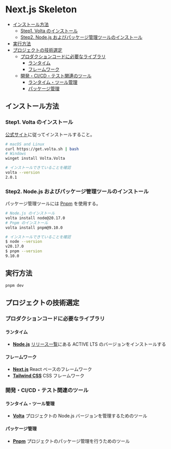 # Next.js Skeleton

- [インストール方法](#インストール方法)
  - [Step1. Volta のインストール](#step1-volta-のインストール)
  - [Step2. Node.js およびパッケージ管理ツールのインストール](#step2-nodejs-およびパッケージ管理ツールのインストール)
- [実行方法](#実行方法)
- [プロジェクトの技術選定](#プロジェクトの技術選定)
  - [プロダクションコードに必要なライブラリ](#プロダクションコードに必要なライブラリ)
    - [ランタイム](#ランタイム)
    - [フレームワーク](#フレームワーク)
  - [開発・CI/CD・テスト関連のツール](#開発cicdテスト関連のツール)
    - [ランタイム・ツール管理](#ランタイムツール管理)
    - [パッケージ管理](#パッケージ管理)

## インストール方法

### Step1. Volta のインストール

[公式サイト](https://docs.volta.sh/guide/getting-started)に従ってインストールすること。

```bash
# macOS and Linux
curl https://get.volta.sh | bash
# Windows
winget install Volta.Volta

# インストールできていることを確認
volta --version
2.0.1
```

### Step2. Node.js およびパッケージ管理ツールのインストール

パッケージ管理ツールには [Pnpm](https://pnpm.io/ja/) を使用する。

```bash
# Node.js のインストール
volta install node@20.17.0
# Pnpm のインストール
volta install pnpm@9.10.0

# インストールできていることを確認
$ node --version
v20.17.0
$ pnpm --version
9.10.0
```

## 実行方法

```bash
pnpm dev
```

## プロジェクトの技術選定

### プロダクションコードに必要なライブラリ

#### ランタイム

- **[Node.js](https://nodejs.org/ja/)**
  [リリース一覧](https://nodejs.org/en/about/previous-releases/)にある ACTIVE LTS のバージョンをインストールする

#### フレームワーク

- **[Next.js](https://nextjs.org/)**
  React ベースのフレームワーク
- **[Tailwind CSS](https://tailwindcss.com/)**
  CSS フレームワーク

### 開発・CI/CD・テスト関連のツール

#### ランタイム・ツール管理

- **[Volta](https://volta.sh/)**
  プロジェクトの Node.js バージョンを管理するためのツール

#### パッケージ管理

- **[Pnpm](https://pnpm.io/)**
  プロジェクトのパッケージ管理を行うためのツール
